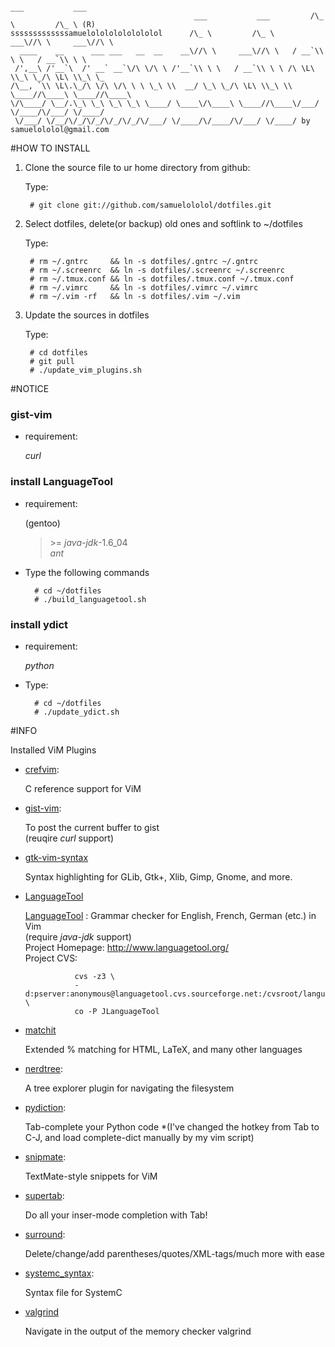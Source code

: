                                                                         ___           ___
                                             ___           ___         /\_ \         /\_ \ (R)
    sssssssssssssamuelolololololololol      /\_ \         /\_ \     ___\//\ \     ___\//\ \
      ____    __      ___ ___   __  __    __\//\ \     ___\//\ \   / __`\\ \ \   / __`\\ \ \
     /',__\ /'__`\  /' __` __`\/\ \/\ \ /'__`\\ \ \   / __`\\ \ \ /\ \L\ \\_\ \_/\ \L\ \\_\ \_
    /\__, `\\ \L\.\_/\ \/\ \/\ \ \ \_\ \\  __/ \_\ \_/\ \L\ \\_\ \\ \____//\____\ \____//\____\
    \/\____/ \__/.\_\ \_\ \_\ \_\ \____/ \____\/\____\ \____//\____\/___/ \/____/\/___/ \/____/
     \/___/ \/__/\/_/\/_/\/_/\/_/\/___/ \/____/\/____/\/___/ \/____/ by samuelololol@gmail.com
                                                                                                          

#HOW TO INSTALL

1. Clone the source file to ur home directory from github:  
    
    Type:

        # git clone git://github.com/samuelololol/dotfiles.git

2. Select dotfiles, delete(or backup) old ones and softlink to ~/dotfiles  

    Type:

        # rm ~/.gntrc     && ln -s dotfiles/.gntrc ~/.gntrc  
        # rm ~/.screenrc  && ln -s dotfiles/.screenrc ~/.screenrc  
        # rm ~/.tmux.conf && ln -s dotfiles/.tmux.conf ~/.tmux.conf  
        # rm ~/.vimrc     && ln -s dotfiles/.vimrc ~/.vimrc  
        # rm ~/.vim -rf   && ln -s dotfiles/.vim ~/.vim  


3. Update the sources in dotfiles  

    Type:

        # cd dotfiles  
        # git pull
        # ./update_vim_plugins.sh
       
#NOTICE  

### gist-vim

+ requirement:   

    _curl_  

### install LanguageTool  

+ requirement:  

    (gentoo)  
    >\>= _java-jdk_-1.6_04  
    >_ant_  


+ Type the following commands

        # cd ~/dotfiles  
        # ./build_languagetool.sh

### install ydict

+ requirement:  

    _python_  

+ Type:  

        # cd ~/dotfiles
        # ./update_ydict.sh

#INFO


Installed ViM Plugins

+ [crefvim](http://github.com/vim-scripts/CRefVim): 

   C reference support for ViM

+ [gist-vim](http://github.com/mattn/gist-vim): 

   To post the current buffer to gist  
   (reuqire _curl_ support)

+ [gtk-vim-syntax](git://github.com/vim-scripts/gtk-vim-syntax.git)

   Syntax highlighting for GLib, Gtk+, Xlib, Gimp, Gnome, and more. 

+ [LanguageTool](http://www.vim.org/scripts/script.php?script_id=3223)  
  
   [LanguageTool](http://www.languagetool.org/) : Grammar checker for English, French, German (etc.) in Vim   
   (require _java-jdk_ support)  
   Project Homepage: http://www.languagetool.org/  
   Project CVS:   

                 cvs -z3 \   
                 -d:pserver:anonymous@languagetool.cvs.sourceforge.net:/cvsroot/languagetool \   
                 co -P JLanguageTool   

+ [matchit](git://github.com/vim-scripts/matchit.zip.git)

   Extended % matching for HTML, LaTeX, and many other languages

+ [nerdtree](http://github.com/scrooloose/nerdtree): 

   A tree explorer plugin for navigating the filesystem

* [pydiction](http://github.com/vim-scripts/Pydiction): 

   Tab-complete your Python code 
   *(I've changed the hotkey from Tab to C-J,
     and load complete-dict manually by my vim script) 

+ [snipmate](http://github.com/msanders/snipmate.vim): 

   TextMate-style snippets for ViM

+ [supertab](http://github.com/ervandew/supertab): 

   Do all your inser-mode completion with Tab!

+ [surround](git://github.com/vim-scripts/surround.vim.git):

   Delete/change/add parentheses/quotes/XML-tags/much more with ease

+ [systemc_syntax](http://www.vim.org/scripts/script.php?script_id=835): 

   Syntax file for SystemC

+ [valgrind](https://github.com/vim-scripts/valgrind.vim)

   Navigate in the output of the memory checker valgrind


<!-- {{{ 
#The Detail of Files Placement

* crefvim/
* gist-vim/
* gtk-vim-syntax/
* matchit/
* nerdtree/
* pydiction/
* snipmate/
* supertab/
* surround/
* systemc_syntax/
* valgrind/
* .gntrc
* .screenrc
* .tmux.conf
* .vimrc


-----


* crefvim  
  crefvim/after/syntax/help.vim  
  doc/crefvim.txt  
  doc/crefvimdoc.txt  
  ftplugin/c/crefvim.vim 

* gist-vim  
  plugin/gist-vim

* gtk-vim-syntax  
  syntax/c/*.vim  
  
* matchit  
  doc/matchit.txt  
  plugin/matchit.vim  

* nerdtree  
  doc/NERD_tree.txt  
  nerdtree_plugin/exec_menuitem.vim  
  nerdtree_plugin/fs_menu.vim  
  plugin/NERD_tree.txt  

* snipmate  
  after/plugin/snipMate.vim  
  autoload/snipMate.vim  
  doc/snipMate.txt  
  ftplugin/xhtml/html_snip_helper.vim  
  syntax/snippet.vim  
  snippets/*.snippets  

* supertab  
  doc/supertab.txt  
  plugin/supertab.vim  

* surround  
  doc/surround.txt  
  plugin/surround.vim  

* systemc_syntax  
  ftplugin/systemc.vim

* valgrind  
  plugin/valgrind.vim

* pydiction  
  doc/README.txt  
  ftplugin/python/python_pydiction.vim (fork-version, change the key map to C-J)  
  plugin/python_diction.vim  
  pydiction.py  
  (complete-dict)   


* my custom vim script  
    plugin/

        mycscope.vim         key map for cscope  
        mycsct.vim           ctags/cscope detection and generation  
        mybrace.vim          brace utils  
        mymaptoggle.vim      contain a function used by MoveTo*()  
        mymvtotab.vim        MoveTo*() function used for moving tab  
        mysystemc.vim        Sysc() function to enable SystemC syntax  
        myydict.vim          bind key to look up yahoo dictionary 

    ftplugin/python/  

        mypython.vim         Load dictionary file: complete-dict need  
                             by pydiction

NOTES
===========

* add submodule:  

        $ git submodule add <FULL GIT REPO PATH> <local folder name>  
        $ git submodule update --init  
        $ cd <local folder name>  
        $ git pull origin master  
        $ cd ..  
        $ git commit -m'add a new submodule'  


}}} 
vim:fdm=marker
-->
